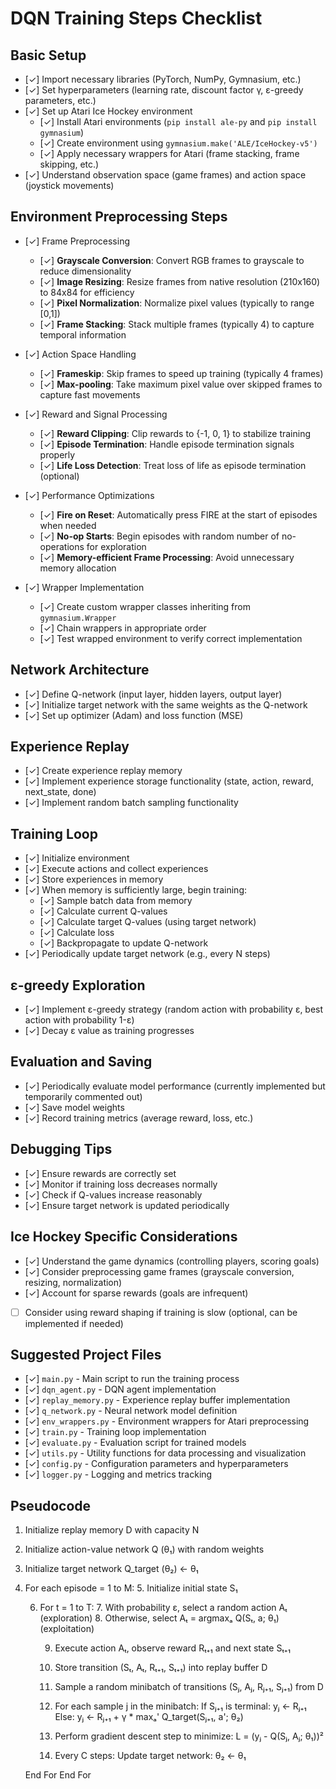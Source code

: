 # DQN Training Steps Checklist

## Basic Setup
- [✓] Import necessary libraries (PyTorch, NumPy, Gymnasium, etc.)
- [✓] Set hyperparameters (learning rate, discount factor γ, ε-greedy parameters, etc.)
- [✓] Set up Atari Ice Hockey environment
  - [✓] Install Atari environments (`pip install ale-py` and `pip install gymnasium`)
  - [✓] Create environment using `gymnasium.make('ALE/IceHockey-v5')`
  - [✓] Apply necessary wrappers for Atari (frame stacking, frame skipping, etc.)
- [✓] Understand observation space (game frames) and action space (joystick movements)

## Environment Preprocessing Steps
- [✓] Frame Preprocessing
  - [✓] **Grayscale Conversion**: Convert RGB frames to grayscale to reduce dimensionality
  - [✓] **Image Resizing**: Resize frames from native resolution (210x160) to 84x84 for efficiency
  - [✓] **Pixel Normalization**: Normalize pixel values (typically to range [0,1])
  - [✓] **Frame Stacking**: Stack multiple frames (typically 4) to capture temporal information
  
- [✓] Action Space Handling
  - [✓] **Frameskip**: Skip frames to speed up training (typically 4 frames)
  - [✓] **Max-pooling**: Take maximum pixel value over skipped frames to capture fast movements

- [✓] Reward and Signal Processing
  - [✓] **Reward Clipping**: Clip rewards to {-1, 0, 1} to stabilize training
  - [✓] **Episode Termination**: Handle episode termination signals properly
  - [✓] **Life Loss Detection**: Treat loss of life as episode termination (optional)

- [✓] Performance Optimizations
  - [✓] **Fire on Reset**: Automatically press FIRE at the start of episodes when needed
  - [✓] **No-op Starts**: Begin episodes with random number of no-operations for exploration
  - [✓] **Memory-efficient Frame Processing**: Avoid unnecessary memory allocation

- [✓] Wrapper Implementation
  - [✓] Create custom wrapper classes inheriting from `gymnasium.Wrapper`
  - [✓] Chain wrappers in appropriate order
  - [✓] Test wrapped environment to verify correct implementation

## Network Architecture
- [✓] Define Q-network (input layer, hidden layers, output layer)
- [✓] Initialize target network with the same weights as the Q-network
- [✓] Set up optimizer (Adam) and loss function (MSE)

## Experience Replay
- [✓] Create experience replay memory
- [✓] Implement experience storage functionality (state, action, reward, next_state, done)
- [✓] Implement random batch sampling functionality

## Training Loop
- [✓] Initialize environment
- [✓] Execute actions and collect experiences
- [✓] Store experiences in memory
- [✓] When memory is sufficiently large, begin training:
  - [✓] Sample batch data from memory
  - [✓] Calculate current Q-values
  - [✓] Calculate target Q-values (using target network)
  - [✓] Calculate loss
  - [✓] Backpropagate to update Q-network
- [✓] Periodically update target network (e.g., every N steps)

## ε-greedy Exploration
- [✓] Implement ε-greedy strategy (random action with probability ε, best action with probability 1-ε)
- [✓] Decay ε value as training progresses

## Evaluation and Saving
- [✓] Periodically evaluate model performance (currently implemented but temporarily commented out)
- [✓] Save model weights
- [✓] Record training metrics (average reward, loss, etc.)

## Debugging Tips
- [✓] Ensure rewards are correctly set
- [✓] Monitor if training loss decreases normally
- [✓] Check if Q-values increase reasonably
- [✓] Ensure target network is updated periodically

## Ice Hockey Specific Considerations
- [✓] Understand the game dynamics (controlling players, scoring goals)
- [✓] Consider preprocessing game frames (grayscale conversion, resizing, normalization)
- [✓] Account for sparse rewards (goals are infrequent)
- [ ] Consider using reward shaping if training is slow (optional, can be implemented if needed)

## Suggested Project Files
- [✓] `main.py` - Main script to run the training process
- [✓] `dqn_agent.py` - DQN agent implementation
- [✓] `replay_memory.py` - Experience replay buffer implementation
- [✓] `q_network.py` - Neural network model definition
- [✓] `env_wrappers.py` - Environment wrappers for Atari preprocessing
- [✓] `train.py` - Training loop implementation
- [✓] `evaluate.py` - Evaluation script for trained models
- [✓] `utils.py` - Utility functions for data processing and visualization
- [✓] `config.py` - Configuration parameters and hyperparameters
- [✓] `logger.py` - Logging and metrics tracking

## Pseudocode
1. Initialize replay memory D with capacity N
2. Initialize action-value network Q (θ₁) with random weights
3. Initialize target network Q_target (θ₂) ← θ₁

4. For each episode = 1 to M:
    5. Initialize initial state S₁

    6. For t = 1 to T:
        7. With probability ε, select a random action Aₜ (exploration)
        8. Otherwise, select Aₜ = argmaxₐ Q(Sₜ, a; θ₁) (exploitation)

        9. Execute action Aₜ, observe reward Rₜ₊₁ and next state Sₜ₊₁

        10. Store transition (Sₜ, Aₜ, Rₜ₊₁, Sₜ₊₁) into replay buffer D

        11. Sample a random minibatch of transitions (Sⱼ, Aⱼ, Rⱼ₊₁, Sⱼ₊₁) from D

        12. For each sample j in the minibatch:
            If Sⱼ₊₁ is terminal:
                yⱼ ← Rⱼ₊₁
            Else:
                yⱼ ← Rⱼ₊₁ + γ * maxₐ' Q_target(Sⱼ₊₁, a'; θ₂)

        13. Perform gradient descent step to minimize:
            L = (yⱼ - Q(Sⱼ, Aⱼ; θ₁))²

        14. Every C steps:
            Update target network: θ₂ ← θ₁

    End For
End For

